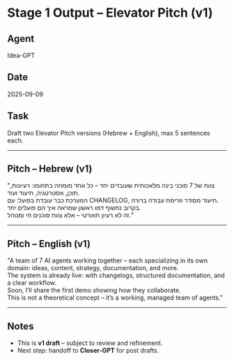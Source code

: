 # Stage 1 Output – Elevator Pitch (v1)

## Agent
Idea-GPT

## Date
2025-09-09

## Task
Draft two Elevator Pitch versions (Hebrew + English), max 5 sentences each.

---

## Pitch – Hebrew (v1)
"צוות של 7 סוכני בינה מלאכותית שעובדים יחד – כל אחד מומחה בתחומו: רעיונות, תוכן, אסטרטגיה, תיעוד ועוד.  
המערכת כבר עובדת בפועל: עם CHANGELOG, תיעוד מסודר וזרימת עבודה ברורה.  
בקרוב נחשוף דמו ראשון שמראה איך הם פועלים יחד.  
זה לא רעיון תאורטי – אלא צוות סוכנים חי ומנוהל."  

---

## Pitch – English (v1)
"A team of 7 AI agents working together – each specializing in its own domain: ideas, content, strategy, documentation, and more.  
The system is already live: with changelogs, structured documentation, and a clear workflow.  
Soon, I’ll share the first demo showing how they collaborate.  
This is not a theoretical concept – it’s a working, managed team of agents."  

---

## Notes
- This is **v1 draft** – subject to review and refinement.
- Next step: handoff to **Closer-GPT** for post drafts.
